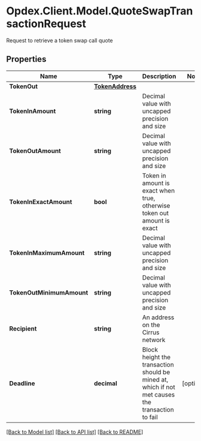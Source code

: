 # Opdex.Client.Model.QuoteSwapTransactionRequest
Request to retrieve a token swap call quote

## Properties

Name | Type | Description | Notes
------------ | ------------- | ------------- | -------------
**TokenOut** | [**TokenAddress**](TokenAddress.md) |  | 
**TokenInAmount** | **string** | Decimal value with uncapped precision and size | 
**TokenOutAmount** | **string** | Decimal value with uncapped precision and size | 
**TokenInExactAmount** | **bool** | Token in amount is exact when true, otherwise token out amount is exact | 
**TokenInMaximumAmount** | **string** | Decimal value with uncapped precision and size | 
**TokenOutMinimumAmount** | **string** | Decimal value with uncapped precision and size | 
**Recipient** | **string** | An address on the Cirrus network | 
**Deadline** | **decimal** | Block height the transaction should be mined at, which if not met causes the transaction to fail | [optional] 

[[Back to Model list]](../README.md#documentation-for-models) [[Back to API list]](../README.md#documentation-for-api-endpoints) [[Back to README]](../README.md)

